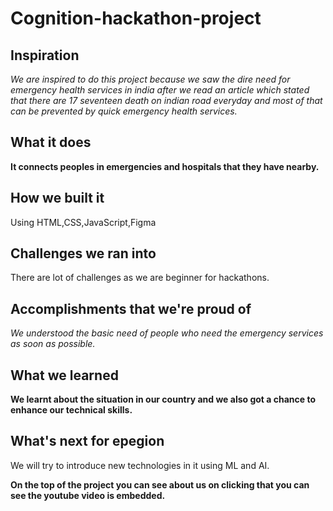 # Cognition-hackathon-project
## Inspiration
*We are inspired to do this project because we saw the dire need for emergency health services in india after we read an article which stated that there are 17 seventeen death on indian road everyday and most of that can be prevented by quick emergency health services.*
## What it does
**It connects peoples in emergencies and hospitals that they have nearby.**
## How we built it
Using HTML,CSS,JavaScript,Figma
## Challenges we ran into
There are lot of challenges as we are beginner for hackathons.
## Accomplishments that we're proud of
*We understood the basic need of people who need the emergency services as soon as possible.*
## What we learned
**We learnt about the situation in our country and we also got a chance to enhance our technical skills.**
## What's next for epegion
We will try to introduce new technologies in it using ML and AI.

**On the top of the project you can see about us on clicking that you can see the youtube video is embedded.**
